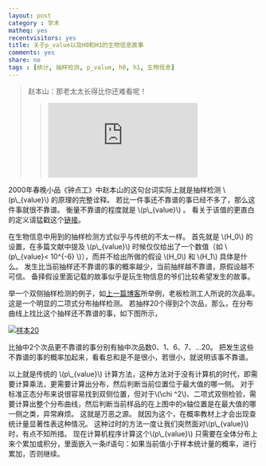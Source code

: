 ```yaml
---
layout: post 
category : 学术 
matheq: yes
recentvisitors: yes
title: 关于p_value以及H0和H1的生物信息故事
comments: yes
share: no
tags : [统计, 抽样检测, p_value, h0, h1, 生物信息]
---
```


> 赵本山：那老太太长得比你还难看呢！
> > <iframe src="http://player.youku.com/embed/XOTI5NjkwNzI=" frameborder=0 allowfullscreen></iframe>

2000年春晚小品《钟点工》中赵本山的这句台词实际上就是抽样检测 \\(p\\\_{value}\\) 的原理的完整诠释。 
若比一件事还不靠谱的事已经不多了，那么这件事就很不靠谱。
衡量不靠谱的程度就是 \\(p\\\_{value}\\) 。
看关于该值的更直白的定义请猛戳这个[链接][cos]。

在生物信息中用到的抽样检测方式似乎与传统的不太一样。
首先就是 \\(H\_0\\) 的设置，在多篇文献中提及 \\(p\\\_{value}\\) 时候仅仅给出了一个数值（如 \\(p\\\_{value}< 10^{-6} \\)），而并不给出所做的假设 \\(H\_0\\) 和 \\(H\_1\\) 具体是什么。 
发生比当前抽样还不靠谱的事的概率越少，当前抽样越不靠谱，原假设越不可信。
备择假设里面记载的故事似乎是玩生物信息的爷们比较希望发生的故事。

举一个双侧抽样检测的例子，如[上一篇博客][bionetwork]所举例，老板检测工人所说的次品率。
这是一个明显的二项式分布抽样检测。
若抽样20个得到2个次品，那么，在分布曲线上找比这个抽样还不靠谱的事，如下图所示，

<a class="fancybox" rel="gallary1" href="https://2s66lw.blu.livefilestore.com/y2persZierMIHZe6jpxiID91_oZUVjv8CX5TnsHTy9rUfQbzQuarTZwaFNrwepFP-TWkttF1y6Da9iGoL5ZHUNGbtN_dER4Z4FFlCd401D9O0Y/plot_zoom.png" title="样本20"><img src="https://2s66lw.blu.livefilestore.com/y2persZierMIHZe6jpxiID91_oZUVjv8CX5TnsHTy9rUfQbzQuarTZwaFNrwepFP-TWkttF1y6Da9iGoL5ZHUNGbtN_dER4Z4FFlCd401D9O0Y/plot_zoom.png" alt="样本20"/></a>

比抽中2个次品更不靠谱的事分别有抽中次品数0、1、6、7、...20。
把发生这些不靠谱的事的概率加起来，看看总和是不是很小，若很小，就说明该事不靠谱。

以上就是传统的 \\(p\\\_{value}\\) 计算方法，这种方法对于没有计算机的时代，即需要计算乘法，更需要计算出分布，然后判断当前位置位于最大值的哪一侧。
对于标准正态分布来说很容易找到双侧位置，但对于\\(\\chi ^2\\)、二项式双侧检验，需要计算出整个分布曲线，然后判断当前样品的在上图中的x轴位置是在最大值的哪一侧之类，异常麻烦。
这就是万恶之源。
就因为这个，在概率教材上才会出现查统计量显著性表这种情况。
这种过时的方法一度让我们突然面对\\(p\\\_{value}\\)时，有点不知所措。
现在计算机程序计算这个\\(p\\\_{value}\\) 只需要在全体分布上来个累加或积分，里面嵌入一条if语句：如果当前值小于样本统计量的概率，进行累加，否则继续。

[COS]: http://cos.name/2010/11/hypotheses-testing/ 
[bionetwork]: http://yanshuo.name/en/2013/11/bionetwork/ 


